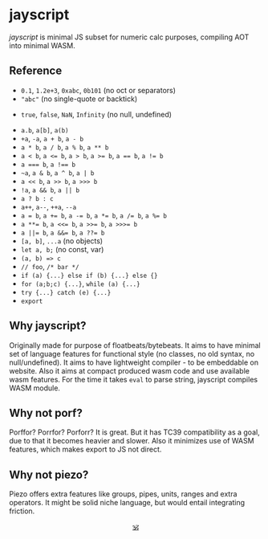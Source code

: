 # jayscript

_jayscript_ is minimal JS subset for numeric calc purposes, compiling AOT into minimal WASM.

## Reference

* `0.1`, `1.2e+3`, `0xabc`, `0b101` (no oct or separators)
* `"abc"` (no single-quote or backtick)
+ `true`, `false`, `NaN`, `Infinity` (no null, undefined)
* `a.b`, `a[b]`, `a(b)`
* `+a`, `-a`, `a + b`, `a - b`
* `a * b`, `a / b`, `a % b`, `a ** b`
* `a < b`, `a <= b`, `a > b`, `a >= b`, `a == b`, `a != b`
* `a === b`, `a !== b`
* `~a`, `a & b`, `a ^ b`, `a | b`
* `a << b`, `a >> b`, `a >>> b`
* `!a`, `a && b`, `a || b`
* `a ? b : c`
* `a++`, `a--`, `++a`, `--a`
* `a = b`, `a += b`, `a -= b`, `a *= b`, `a /= b`, `a %= b`
* `a **= b`, `a <<= b`, `a >>= b`, `a >>>= b`
* `a ||= b`, `a &&= b`, `a ??= b`
* `[a, b]`, `...a` (no objects)
* `let a, b;` (no const, var)
* `(a, b) => c`
* `// foo`, `/* bar */`
* `if (a) {...} else if (b) {...} else {}`
* `for (a;b;c) {...}`, `while (a) {...}`
* `try {...} catch (e) {...}`
* `export`

## Why jayscript?

Originally made for purpose of floatbeats/bytebeats. It aims to have minimal set of language features for functional style (no classes, no old syntax, no null/undefined). It aims to have lightweight compiler - to be embeddable on website. Also it aims at compact produced wasm code and use available wasm features.
For the time it takes `eval` to parse string, jayscript compiles WASM module.

## Why not porf?

Porffor? Porrfor? Porforr? It is great. But it has TC39 compatibility as a goal, due to that it becomes heavier and slower.
Also it minimizes use of WASM features, which makes export to JS not direct.

## Why not piezo?

Piezo offers extra features like groups, pipes, units, ranges and extra operators.
It might be solid niche language, but would entail integrating friction.

<p align=center><a href="https://github.com/krsnzd/license/">🕉</a></p>
